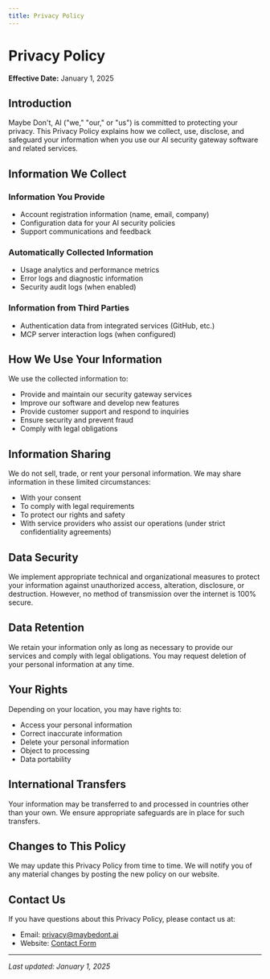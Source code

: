 ```yaml
---
title: Privacy Policy
---
```


# Privacy Policy

**Effective Date:** January 1, 2025

## Introduction

Maybe Don't, AI ("we," "our," or "us") is committed to protecting your privacy. This Privacy Policy explains how we collect, use, disclose, and safeguard your information when you use our AI security gateway software and related services.

## Information We Collect

### Information You Provide
- Account registration information (name, email, company)
- Configuration data for your AI security policies
- Support communications and feedback

### Automatically Collected Information
- Usage analytics and performance metrics
- Error logs and diagnostic information
- Security audit logs (when enabled)

### Information from Third Parties
- Authentication data from integrated services (GitHub, etc.)
- MCP server interaction logs (when configured)

## How We Use Your Information

We use the collected information to:
- Provide and maintain our security gateway services
- Improve our software and develop new features
- Provide customer support and respond to inquiries
- Ensure security and prevent fraud
- Comply with legal obligations

## Information Sharing

We do not sell, trade, or rent your personal information. We may share information in these limited circumstances:
- With your consent
- To comply with legal requirements
- To protect our rights and safety
- With service providers who assist our operations (under strict confidentiality agreements)

## Data Security

We implement appropriate technical and organizational measures to protect your information against unauthorized access, alteration, disclosure, or destruction. However, no method of transmission over the internet is 100% secure.

## Data Retention

We retain your information only as long as necessary to provide our services and comply with legal obligations. You may request deletion of your personal information at any time.

## Your Rights

Depending on your location, you may have rights to:
- Access your personal information
- Correct inaccurate information
- Delete your personal information
- Object to processing
- Data portability

## International Transfers

Your information may be transferred to and processed in countries other than your own. We ensure appropriate safeguards are in place for such transfers.

## Changes to This Policy

We may update this Privacy Policy from time to time. We will notify you of any material changes by posting the new policy on our website.

## Contact Us

If you have questions about this Privacy Policy, please contact us at:
- Email: privacy@maybedont.ai
- Website: [Contact Form](https://cal.com/kmillermd/30min)

---

*Last updated: January 1, 2025*